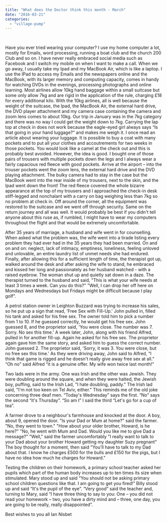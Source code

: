 ```yaml
---
title: "What does the Doctor think this month - March"
date: "2016-03-21"
categories: 
  - "village-pump"
---
```


 

Have you ever tried wearing your computer? I use my home computer a lot, mostly for Emails, word processing, running a boat club and the church 200 Club and so on. I have never really embraced social media such as Facebook and I switch my mobile on when I want to make a call. When we go away, I usually take my Ipad and my MacBook Air, which is like a laptop. I use the IPad to access my Emails and the newspapers online and the MacBook, with its larger memory and computing capacity, comes in handy for watching DVDs in the evenings, processing photographs and online learning. Most airlines allow 10kg hand baggage within a small suitcase but some only allow 7kg and are rigid in the application of the rule, charging £18 for every additional kilo. With the 10kg airlines, all is well because the weight of the suitcase, the Ipad, the MacBook Air, the external hard drive, the DVD player attachment and my camera case containing the camera and zoom lens comes to about 10kg. Our trip in January was in the 7kg category and there was no way I could get the weight down to 7kg. Carrying the lap top at check in does not work because the eagle-eyed girl always says “Is that going in your hand luggage?” and makes me weigh it. I once read an article about wearing your luggage. It is possible to buy a coat with many pockets and to put all your clothes and accoutrements for two weeks in those pockets. You would look like a camel at the check out and this is probably best avoided. However, the idea is good. I bought one of those pairs of trousers with multiple pockets down the legs and I always wear a fairly capacious red fleece with good pockets. Arrive at the airport – into the trouser pockets went the zoom lens, the external hard drive and the DVD playing attachment. The bulky camera had to stay in the case but the MacBook went into the rear inside of my trousers, next to the skin, and the Ipad went down the front! The red fleece covered the whole bizarre appearance at the top of my trousers and I approached the check-in desk stiff-legged and nonchalant with a carry on bag weighing less than 7kg so no problem at check in. Off around the corner, all the equipment was restored to the suitcase and we went off through security. Same on the return journey and all was well. It would probably be best if you didn't tell anyone about this ruse as, if rumbled, I might have to wear my computers throughout the flight and that would be extremely uncomfortable.

After 35 years of marriage, a husband and wife went in for counselling. When asked what the problem was, the wife went into a tirade listing every problem they had ever had in the 35 years they had been married. On and on and on: neglect, lack of intimacy, emptiness, loneliness, feeling unloved and unlovable, an entire laundry list of unmet needs she had endured. Finally, after allowing this for a sufficient length of time, the therapist got up, walked around the desk and after asking the wife to stand, he embraced and kissed her long and passionately as her husband watched - with a raised eyebrow. The woman shut up and quietly sat down in a daze. The therapist turned to the husband and said, "This is what your wife needs at least 3 times a week. Can you do this?" "Well, I can drop her off here on Mondays and Wednesdays but Fridays might be difficult because I play golf”.

A petrol station owner in Leighton Buzzard was trying to increase his sales, so he put up a sign that read, 'Free Sex with Fill-Up.' John pulled in, filled his tank and asked for his free sex. The owner told him to pick a number from 1 to 10. If he guessed correctly, he would get his free sex. John guessed 8, and the proprietor said, 'You were close. The number was 7. Sorry. No sex this time.' A week later, John, along with his friend Alfred, pulled in for another fill-up. Again he asked for his free sex. The proprietor again gave him the same story, and asked him to guess the correct number. John guessed 2. The proprietor said, 'Sorry, it was 3. You were close, but no free sex this time.' As they were driving away, John said to Alfred, “I think that game is rigged and he doesn't really give away free sex at all.” “Oh no” said Alfred “it is a genuine offer. My wife won twice last month!”

Two lads were in the army. One was Irish and the other was Jewish. They were doubling around the square, and when they were halted, the Jewish boy, puffing, said to the Irish Lad, "I hate doubling, paddy." The Irish lad said, "I'm not too keen on Tel Aviv, either." This reminds me of the old joke concerning three deaf men. “Today's Wednesday” says the first. “No” says the second “it's Thursday”. “So am I” I said the third “Let's go for a cup of tea”.

A farmer drove to a neighbour's farmhouse and knocked at the door. A boy, about 9, opened the door. "Is your Dad or Mum at home?" said the farmer. "No, they went to town." "How about your older brother, Howard, is he here?" "No, he went with Mum and Dad. Would you like me to give Dad a message?” "Well," said the farmer uncomfortably "I really want to talk to your Dad about your brother Howard getting my daughter Suzy pregnant" The boy thought for a moment, then said "You'll have to talk to my Dad about that. I know he charges £500 for the bulls and £150 for the pigs, but I have no idea how much he charges for Howard."

Testing the children on their homework, a primary school teacher asked her pupils which part of the human body increases up to ten times its size when stimulated. Mary stood up and said “You should not be asking primary school children questions like that. I am going to get you fired!” Billy stood up and said “It's the pupil of the eye”. “Very good” said the teacher and, turning to Mary, said “I have three thing to say to you: One – you did not read your homework – two, you have a dirty mind and – three, one day, you are going to be really, really disappointed”.

Best wishes to you all Ian Nisbet

